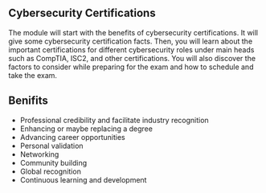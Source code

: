## Cybersecurity Certifications

The module will start with the benefits of cybersecurity certifications. It will give some cybersecurity certification facts. Then, you will learn about the important certifications for different cybersecurity roles under main heads such as CompTIA, ISC2, and other certifications. You will also discover the factors to consider while preparing for the exam and how to schedule and take the exam.

## Benifits

- Professional credibility and facilitate industry recognition
- Enhancing or maybe replacing a degree
- Advancing career opportunities
- Personal validation
- Networking
- Community building
- Global recognition
- Continuous learning and development
